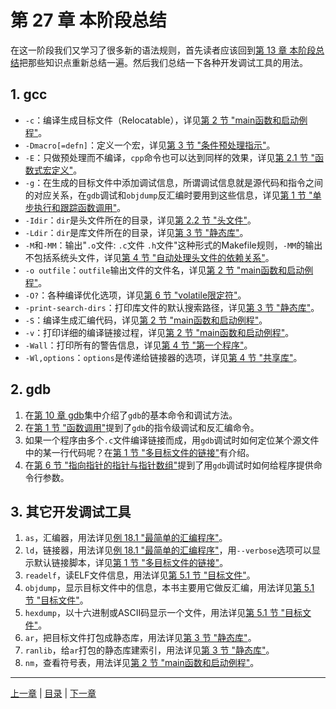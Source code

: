 # 第 27 章 本阶段总结

在这一阶段我们又学习了很多新的语法规则，首先读者应该回到[第 13 章 本阶段总结](../ch13/index.md)把那些知识点重新总结一遍。然后我们总结一下各种开发调试工具的用法。

## 1. gcc

- `-c`：编译生成目标文件（Relocatable），详见[第 2 节 "main函数和启动例程"](../ch19/s02.md#main函数和启动例程)。
- `-Dmacro[=defn]`：定义一个宏，详见[第 3 节 "条件预处理指示"](../ch21/s03.md#条件预处理指示)。
- `-E`：只做预处理而不编译，`cpp`命令也可以达到同样的效果，详见[第 2.1 节 "函数式宏定义"](../ch21/s02.md#函数式宏定义)。
- `-g`：在生成的目标文件中添加调试信息，所谓调试信息就是源代码和指令之间的对应关系，在`gdb`调试和`objdump`反汇编时要用到这些信息，详见[第 1 节 "单步执行和跟踪函数调用"](../ch10/s01.md#单步执行和跟踪函数调用)。
- `-Idir`：`dir`是头文件所在的目录，详见[第 2.2 节 "头文件"](../ch20/s02.md#头文件)。
- `-Ldir`：`dir`是库文件所在的目录，详见[第 3 节 "静态库"](../ch20/s03.md#静态库)。
- `-M`和`-MM`：输出"`.o`文件: `.c`文件 `.h`文件"这种形式的Makefile规则，`-MM`的输出不包括系统头文件，详见[第 4 节 "自动处理头文件的依赖关系"](../ch22/s04.md#自动处理头文件的依赖关系)。
- `-o outfile`：`outfile`输出文件的文件名，详见[第 2 节 "main函数和启动例程"](../ch19/s02.md#main函数和启动例程)。
- `-O?`：各种编译优化选项，详见[第 6 节 "volatile限定符"](../ch19/s06.md#volatile限定符)。
- `-print-search-dirs`：打印库文件的默认搜索路径，详见[第 3 节 "静态库"](../ch20/s03.md#静态库)。
- `-S`：编译生成汇编代码，详见[第 2 节 "main函数和启动例程"](../ch19/s02.md#main函数和启动例程)。
- `-v`：打印详细的编译链接过程，详见[第 2 节 "main函数和启动例程"](../ch19/s02.md#main函数和启动例程)。
- `-Wall`：打印所有的警告信息，详见[第 4 节 "第一个程序"](../intro/helloworld.md#第一个程序)。
- `-Wl,options`：`options`是传递给链接器的选项，详见[第 4 节 "共享库"](../ch20/s04.md#共享库)。

## 2. gdb

1. 在[第 10 章 gdb](../ch10/index.md)集中介绍了`gdb`的基本命令和调试方法。
2. 在[第 1 节 "函数调用"](../ch19/s01.md#函数调用)提到了`gdb`的指令级调试和反汇编命令。
3. 如果一个程序由多个`.c`文件编译链接而成，用`gdb`调试时如何定位某个源文件中的某一行代码呢？在[第 1 节 "多目标文件的链接"](../ch20/s01.md#多目标文件的链接)有介绍。
4. 在[第 6 节 "指向指针的指针与指针数组"](../ch23/s06.md#指向指针的指针与指针数组)提到了用`gdb`调试时如何给程序提供命令行参数。

## 3. 其它开发调试工具

1. `as`，汇编器，用法详见[例 18.1 "最简单的汇编程序"](../ch18/s01.md#最简单的汇编程序)。
2. `ld`，链接器，用法详见[例 18.1 "最简单的汇编程序"](../ch18/s01.md#最简单的汇编程序)，用`--verbose`选项可以显示默认链接脚本，详见[第 1 节 "多目标文件的链接"](../ch20/s01.md#多目标文件的链接)。
3. `readelf`，读ELF文件信息，用法详见[第 5.1 节 "目标文件"](../ch18/s05.md#目标文件)。
4. `objdump`，显示目标文件中的信息，本书主要用它做反汇编，用法详见[第 5.1 节 "目标文件"](../ch18/s05.md#目标文件)。
5. `hexdump`，以十六进制或ASCII码显示一个文件，用法详见[第 5.1 节 "目标文件"](../ch18/s05.md#目标文件)。
6. `ar`，把目标文件打包成静态库，用法详见[第 3 节 "静态库"](../ch20/s03.md#静态库)。
7. `ranlib`，给`ar`打包的静态库建索引，用法详见[第 3 节 "静态库"](../ch20/s03.md#静态库)。
8. `nm`，查看符号表，用法详见[第 2 节 "main函数和启动例程"](../ch19/s02.md#main函数和启动例程)。

---

[上一章](../ch26/index.md) | [目录](../index.md) | [下一章](../ch28/index.md) 